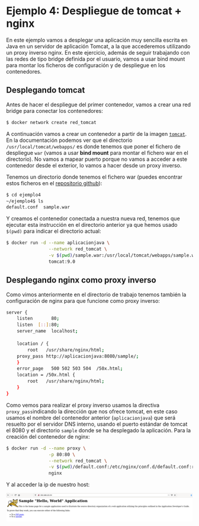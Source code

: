 # Ejemplo 4: Despliegue de tomcat + nginx

En este ejemplo vamos a desplegar una aplicación muy sencilla escrita en Java en un servidor de aplicación Tomcat, a la que accederemos utilizando un proxy inverso nginx. En este ejercicio, además de seguir trabajando con las redes de tipo bridge definida por el usuario, vamos a usar bind mount para montar los ficheros de configuración y de despliegue en los contenedores.

## Desplegando tomcat

Antes de hacer el despliegue del primer contenedor, vamos a crear una red bridge para conectar los contenedores:

```bash
$ docker network create red_tomcat
```

A continuación vamos a crear un contenedor a partir de la imagen [`tomcat`](https://hub.docker.com/_/tomcat). En la documentación podemos ver que el directorio `/usr/local/tomcat/webapps/` es donde tenemos que poner el fichero de despliegue `war` (vamos a usar **bind mount** para montar el fichero war en el directorio). No vamos a mapear puerto porque no vamos a acceder a este contenedor desde el exterior, lo vamos a hacer desde un proxy inverso.

Tenemos un directorio donde tenemos el fichero war (puedes encontrar estos ficheros en el [repositorio github](https://github.com/josedom24/ejemplos_curso_docker_ow)):

```bash
$ cd ejemplo4
~/ejemplo4$ ls
default.conf  sample.war
```

Y creamos el contenedor conectada a nuestra nueva red, tenemos que ejecutar esta instrucción en el directorio anterior ya que hemos usado `$(pwd)` para indicar el directorio actual:

```bash
$ docker run -d --name aplicacionjava \
                --network red_tomcat \
                -v $(pwd)/sample.war:/usr/local/tomcat/webapps/sample.war:ro \
                tomcat:9.0
```

## Desplegando nginx como proxy inverso

Como vimos anteriormente en el directorio de trabajo tenemos también la configuración de nginx para que funcione como proxy inverso:

```bash
server {
    listen       80;
    listen  [::]:80;
    server_name  localhost;

    location / {
        root   /usr/share/nginx/html;
	proxy_pass http://aplicacionjava:8080/sample/;
    }
    error_page   500 502 503 504  /50x.html;
    location = /50x.html {
        root   /usr/share/nginx/html;
    }
}
```
Como vemos para realizar el proxy inverso usamos la directiva `proxy_pass`indicando la dirección que nos ofrece tomcat, en este caso usamos el nombre del contenedor anterior (`aplicacionjava`) que será resuelto por el servidor DNS interno, usando el puerto estándar de tomcat el 8080 y el directorio `sample` donde se ha desplegado la aplicación. Para la creación del contenedor de nginx:

```bash
$ docker run -d --name proxy \
                -p 80:80 \
                --network red_tomcat \
                -v $(pwd)/default.conf:/etc/nginx/conf.d/default.conf:ro \
                nginx
```

Y al acceder la ip de nuestro host:

![tomcat](img/tomcat.png)
